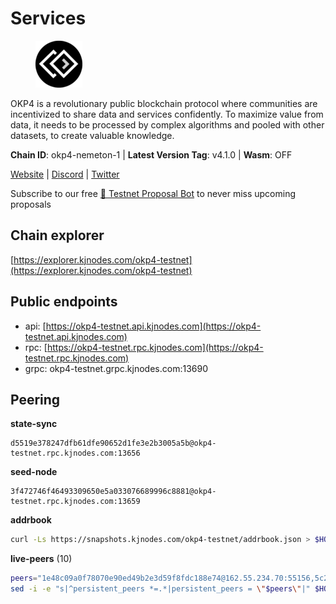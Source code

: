# Services

<figure><img src="https://raw.githubusercontent.com/kj89/cosmos-images/main/logos/okp4.png" alt=""><figcaption></figcaption></figure>

OKP4 is a revolutionary public blockchain protocol where communities are incentivized to  share data and services confidently. To maximize value from data, it needs to be processed  by complex algorithms and pooled with other datasets, to create valuable knowledge.

**Chain ID**: okp4-nemeton-1 | **Latest Version Tag**: v4.1.0 | **Wasm**: OFF

[Website](https://okp4.network) | [Discord](https://discord.gg/okp4) | [Twitter](https://twitter.com/OKP4_Protocol)



Subscribe to our free [🤖 Testnet Proposal Bot](https://t.me/kjnodes_testnet_proposal_bot) to never miss upcoming proposals


## Chain explorer
[https://explorer.kjnodes.com/okp4-testnet](https://explorer.kjnodes.com/okp4-testnet)

## Public endpoints

* api: [https://okp4-testnet.api.kjnodes.com](https://okp4-testnet.api.kjnodes.com)
* rpc: [https://okp4-testnet.rpc.kjnodes.com](https://okp4-testnet.rpc.kjnodes.com)
* grpc: okp4-testnet.grpc.kjnodes.com:13690

## Peering

**state-sync**

```text
d5519e378247dfb61dfe90652d1fe3e2b3005a5b@okp4-testnet.rpc.kjnodes.com:13656
```

**seed-node**

```text
3f472746f46493309650e5a033076689996c8881@okp4-testnet.rpc.kjnodes.com:13659
```

**addrbook**
```bash
curl -Ls https://snapshots.kjnodes.com/okp4-testnet/addrbook.json > $HOME/.okp4d/config/addrbook.json
```

**live-peers** (10)
```bash
peers="1e48c09a0f78070e90ed49b2e3d59f8fdc188e74@162.55.234.70:55156,5c2a752c9b1952dbed075c56c600c3a79b58c395@95.214.55.232:26996,77324cc79d15d8bef4cc7462395062d73f51ad62@65.109.38.208:46656,d5519e378247dfb61dfe90652d1fe3e2b3005a5b@65.109.68.190:13656,fff0a8c202befd9459ff93783a0e7756da305fe3@38.242.150.63:16656,23e895e7d650f43e1f53522165607b71685f8cfa@65.108.75.107:26656,8bccab4596e8bc162763bad6597d43523e6c32f8@104.194.8.68:26656,42fbb917fca6787bc3ab774865f4bb1ef950f114@65.108.226.26:30656,b0b56d944cf1cc569a1e77e0923e075bad94d755@141.95.145.41:28656,ee4c5d9a8ac7401f996ef9c4d79b8abda9505400@144.76.97.251:12656"
sed -i -e "s|^persistent_peers *=.*|persistent_peers = \"$peers\"|" $HOME/.okp4d/config/config.toml
```

